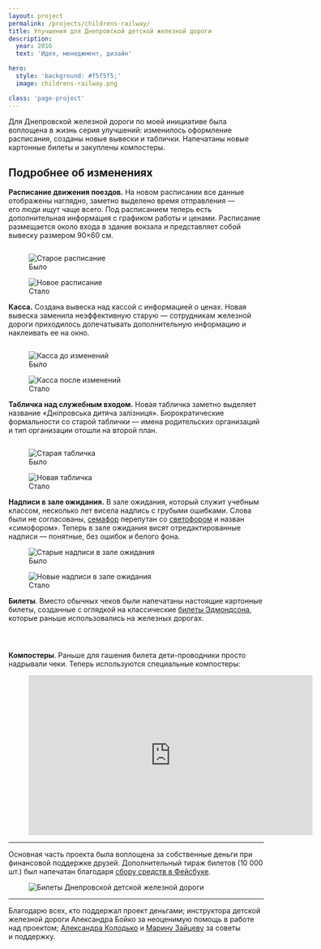 ```yaml
---
layout: project
permalink: /projects/childrens-railway/
title: Улучшения для Днепровской детской железной дороги
description:
  year: 2016
  text: 'Идея, менеджмент, дизайн'

hero:
  style: 'background: #f5f5f5;'
  image: childrens-railway.png

class: 'page-project'
---
```


<p class="lead">Для Днепровской железной дороги по моей инициативе была воплощена в жизнь серия улучшений: изменилось оформление расписания, созданы новые вывески и таблички. Напечатаны новые картонные билеты и закуплены компостеры.</p>

## Подробнее об изменениях

**Расписание движения поездов.** На новом расписании все данные отображены наглядно, заметно выделено время отправления — его люди ищут чаще всего. Под расписанием теперь есть дополнительная информация с графиком работы и ценами. Расписание размещается около входа в здание вокзала и представляет собой вывеску размером 90×60 см.

<figure>
  <img src="/i/projects/childrens-railway/timetable.png" srcset="/i/projects/childrens-railway/timetable@2x.png 2x" style="box-shadow: 0 1px 3px #ccc;" alt="">
</figure>

<div class="two-columns">
  <figure class="two-columns__item">
    <img src="/i/childrens-railway/timetable-before.jpg" alt="Старое расписание">
    <figcaption>
      Было
    </figcaption>
  </figure>

  <figure class="two-columns__item">
    <img src="/i/childrens-railway/timetable-after.jpg" alt="Новое расписание">
    <figcaption>
      Стало
    </figcaption>
  </figure>
</div>

**Касса.** Создана вывеска над кассой с информацией о ценах. Новая вывеска заменила неэффективную старую — сотрудникам железной дороги приходилось допечатывать дополнительную информацию и наклеивать ее на окно.

<figure class="figure--wide">
  <img src="/i/projects/childrens-railway/ticket-window.png" srcset="/i/projects/childrens-railway/ticket-window@2x.png 2x" style="box-shadow: 0 1px 3px #ccc;" alt="">
</figure>

<div class="two-columns">
  <figure class="two-columns__item">
    <img src="/i/childrens-railway/tickets-before.jpg" alt="Касса до изменений">
    <figcaption>
      Было
    </figcaption>
  </figure>

  <figure class="two-columns__item">
    <img src="/i/childrens-railway/tickets-after.jpg" alt="Касса после изменений">
    <figcaption>
      Стало
    </figcaption>
  </figure>
</div>


**Табличка над служебным входом.** Новая табличка заметно выделяет название «Дніпровська дитяча залізниця». Бюрократические формальности со старой таблички — имена родительских организаций и тип организации отошли на второй план.

<figure>
  <img src="/i/projects/childrens-railway/entrance.png" srcset="/i/projects/childrens-railway/entrance@2x.png 2x" style="box-shadow: 0 1px 3px #ccc;" alt="">
</figure>

<div class="two-columns">
  <figure class="two-columns__item">
    <img src="/i/childrens-railway/sign-before.jpg" alt="Старая табличка">
    <figcaption>
      Было
    </figcaption>
  </figure>

  <figure class="two-columns__item">
    <img src="/i/childrens-railway/sign-after.jpg" alt="Новая табличка">
    <figcaption>
      Стало
    </figcaption>
  </figure>
</div>

**Надписи в зале ожидания.** В зале ожидания, который служит учебным классом, несколько лет висела надпись с грубыми ошибками. Слова были не согласованы, [семафор](https://ru.wikipedia.org/wiki/%D0%A1%D0%B5%D0%BC%D0%B0%D1%84%D0%BE%D1%80_(%D0%B6%D0%B5%D0%BB%D0%B5%D0%B7%D0%BD%D0%B0%D1%8F_%D0%B4%D0%BE%D1%80%D0%BE%D0%B3%D0%B0)) перепутан со [светофором](https://ru.wikipedia.org/wiki/%D0%96%D0%B5%D0%BB%D0%B5%D0%B7%D0%BD%D0%BE%D0%B4%D0%BE%D1%80%D0%BE%D0%B6%D0%BD%D1%8B%D0%B9_%D1%81%D0%B2%D0%B5%D1%82%D0%BE%D1%84%D0%BE%D1%80) и назван «симофором». Теперь в зале ожидания висят отредактированные надписи — понятные, без ошибок и белого фона.

<div class="two-columns two-columns--wide">
  <figure class="two-columns__item">
    <img src="/i/childrens-railway/inside-before1.jpg" alt="Старые надписи в зале ожидания">
    <figcaption>
      Было
    </figcaption>
  </figure>

  <figure class="two-columns__item">
    <img src="/i/childrens-railway/inside-after1.jpg" alt="Новые надписи в зале ожидания">
    <figcaption>
      Стало
    </figcaption>
  </figure>
</div>

**Билеты**. Вместо обычных чеков были напечатаны настоящие картонные билеты, созданные с оглядкой на классические [билеты Эдмондсона](https://en.wikipedia.org/wiki/Edmondson_railway_ticket), которые раньше использовались на железных дорогах.

<div class="three-columns three-columns--wide">
  <figure class="three-columns__item">
    <img src="/i/childrens-railway/ticket-1.jpg" alt="">
  </figure>

  <figure class="three-columns__item">
    <img src="/i/childrens-railway/ticket-3.jpg" alt="">
  </figure>

  <figure class="three-columns__item">
    <img src="/i/childrens-railway/ticket-2.jpg" alt="">
  </figure>
</div>

**Компостеры**. Раньше для гашения билета дети-проводники просто надрывали чеки. Теперь используются специальные компостеры:

<figure>
  <iframe width="560" height="315" src="https://www.youtube.com/embed/9coVwE-oGvU?rel=0&amp;showinfo=0" frameborder="0" allowfullscreen></iframe>
</figure>

* * *

Основная часть проекта была воплощена за собственные деньги при финансовой поддержке друзей. Дополнительный тираж билетов (10 000 шт.) был напечатан благодаря [сбору средств в Фейсбуке](https://www.facebook.com/a.zaytsev/posts/10153937049193978?pnref=story).

<figure>
  <img src="/i/projects/childrens-railway/tickets.jpg" srcset="/i/projects/childrens-railway/tickets@2x.jpg 2x" alt="Билеты Днепровской детской железной дороги">
</figure>

* * *

Благодарю всех, кто поддержал проект деньгами; инструктора детской железной дороги Александра Бойко за неоценимую помощь в работе над проектом; [Александра Колодько](http://alexkolodko.com/) и [Марину Зайцеву](http://marin-k-a.com/) за советы и поддержку.

<figure>
  <img src="/i/childrens-railway/punch.jpg" alt="">
</figure>

